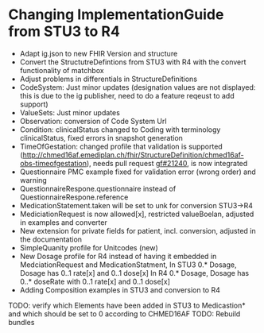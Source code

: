 # Changing ImplementationGuide from STU3 to R4
- Adapt ig.json to new FHIR Version and structure
- Convert the StructutreDefintions from STU3 with R4 with the convert functionality of matchbox
- Adjust problems in differentials in StructureDefinitions 
- CodeSystem: Just minor updates (designation values are not displayed: this is due to the ig publisher, need to do a feature reqeust to add support) 
- ValueSets: Just minor updates
- Observation:  conversion of Code System Url
- Condition: clinicalStatus changed to Coding with terminology clinicalStatus, fixed errors in snapshot generation
- TimeOfGestation: changed profile that validation is supported (http://chmed16af.emediplan.ch/fhir/StructureDefinition/chmed16af-obs-timeofgestation), needs pull request [gf#21240](https://github.com/hapifhir/org.hl7.fhir.core/pull/21), is now integrated
- Questionnaire PMC example fixed for validation error (wrong order) and warning
- QuestionnaireRespone.questionnaire instead of QuestionnaireRespone.reference
- MedicationStatement.taken will be set to unk for conversion STU3->R4
- MediciationRequest is now allowed[x], restricted valueBoelan, adjusted in examples and converter
- New extension for private fields for patient, incl. conversion, adjusted in the documentation 
- SimpleQuanity profile for Unitcodes (new)
- New Dosage profile for R4 instead of having it embedded in MedciationRequest and MedicationStatment, 
  In STU3 0.* Dosage, Dosage has 0..1 rate[x] and 0..1 dose[x]
  In R4 0.* Dosage, Dosage has 0..* doseRate with 0..1 rate[x] and  0..1 dose[x]
- Adding Composition examples in STU3 and conversion to R4


TODO: verify which Elements have been added in STU3 to Medicastion* and which should be set to 0 according to CHMED16AF
TODO: Rebuild bundles
